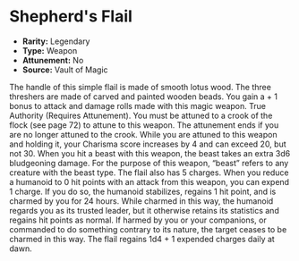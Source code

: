 # Shepherd's Flail

- **Rarity:** Legendary
- **Type:** Weapon
- **Attunement:** No
- **Source:** Vault of Magic

The handle of this simple flail is made of smooth lotus wood. The three threshers are made of carved and painted wooden beads. You gain a + 1 bonus to attack and damage rolls made with this magic weapon. True Authority (Requires Attunement). You must be attuned to a crook of the flock (see page 72) to attune to this weapon. The attunement ends if you are no longer attuned to the crook. While you are attuned to this weapon and holding it, your Charisma score increases by 4 and can exceed 20, but not 30. When you hit a beast with this weapon, the beast takes an extra 3d6 bludgeoning damage. For the purpose of this weapon, “beast” refers to any creature with the beast type. The flail also has 5 charges. When you reduce a humanoid to 0 hit points with an attack from this weapon, you can expend 1 charge. If you do so, the humanoid stabilizes, regains 1 hit point, and is charmed by you for 24 hours. While charmed in this way, the humanoid regards you as its trusted leader, but it otherwise retains its statistics and regains hit points as normal. If harmed by you or your companions, or commanded to do something contrary to its nature, the target ceases to be charmed in this way. The flail regains 1d4 + 1 expended charges daily at dawn.
